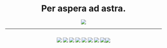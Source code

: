
<h1 align="center">Per aspera ad astra. </h1> 
<p align="center">
<img src="https://cutewallpaper.org/21/galaxy-gif-background/Galaxy-Background-Gif-High-Res-Wendy-Anime-Art-Amino-.gif"/>
</p>
<hr>

<div style= "display: flex; justify-content: center; align-items: center">
  <p align="center">
<img src="https://img.shields.io/badge/HTML5-E34F26?style=for-the-badge&logo=html5&logoColor=white"/>
<img src="https://img.shields.io/badge/CSS3-1572B6?style=for-the-badge&logo=css3&logoColor=white"/>
<img src="https://img.shields.io/badge/JavaScript-F7DF1E?style=for-the-badge&logo=javascript&logoColor=black"/>
<img src="https://img.shields.io/badge/C%2B%2B-00599C?style=for-the-badge&logo=c%2B%2B&logoColor=white"/>
<img src="https://img.shields.io/badge/Node.js-43853D?style=for-the-badge&logo=node.js&logoColor=white"/>
<img src="https://img.shields.io/badge/MySQL-00000F?style=for-the-badge&logo=mysql&logoColor=white"/>
<img src="https://img.shields.io/badge/MongoDB-4EA94B?style=for-the-badge&logo=mongodb&logoColor=white"/>
<img src="https://img.shields.io/badge/Bootstrap-563D7C?style=for-the-badge&logo=bootstrap&logoColor=white"/>
    </p>
  <hr>
  <p align="center"><img src="https://github-readme-stats.vercel.app/api/top-langs/?username=develis&hide=html&layout=compact&theme=dark"/></p>
</div>


